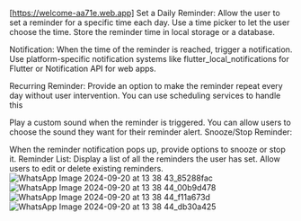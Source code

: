 [https://welcome-aa71e.web.app]
Set a Daily Reminder:
Allow the user to set a reminder for a specific time each day.
Use a time picker to let the user choose the time.
Store the reminder time in local storage or a database.

Notification:
When the time of the reminder is reached, trigger a notification.
Use platform-specific notification systems like flutter_local_notifications for Flutter or Notification API for web apps.

Recurring Reminder:
Provide an option to make the reminder repeat every day without user intervention.
You can use scheduling services to handle this 

Play a custom sound when the reminder is triggered.
You can allow users to choose the sound they want for their reminder alert.
Snooze/Stop Reminder:

When the reminder notification pops up, provide options to snooze or stop it.
Reminder List:
Display a list of all the reminders the user has set.
Allow users to edit or delete existing reminders.
![WhatsApp Image 2024-09-20 at 13 38 43_85288fac](https://github.com/user-attachments/assets/3519ab4a-8ea2-4680-9e1d-5103f4ecd73e)
![WhatsApp Image 2024-09-20 at 13 38 44_00b9d478](https://github.com/user-attachments/assets/cd7d7278-af77-4bd4-aa62-12f2890fc67c)
![WhatsApp Image 2024-09-20 at 13 38 44_f11a673d](https://github.com/user-attachments/assets/c6d47944-cf8d-427a-87ac-340e639c6f7f)
![WhatsApp Image 2024-09-20 at 13 38 44_db30a425](https://github.com/user-attachments/assets/2371ce77-2b7e-4718-af3f-4fe5586b4bec)
